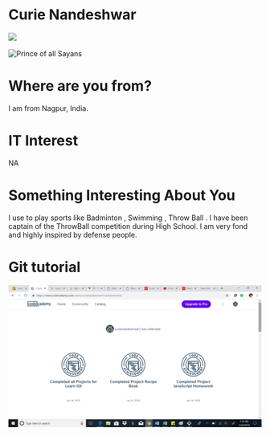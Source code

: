 # Curie Nandeshwar
![](testFolder/CuriePic.png)

![Prince of all Sayans](images/vegeta.jpg "Vegeta")

# Where are you from?

I am from Nagpur, India.

# IT Interest

NA
# Something Interesting About You

I use to play sports like Badminton , Swimming , Throw Ball . I have been captain of the ThrowBall competition during High School. I am very fond and highly inspired by  defense people.

# Git tutorial
![](testFolder/b1.png)
